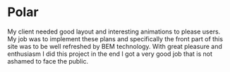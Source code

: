 # Polar
My client needed good layout and interesting animations to please users. My job was to implement these plans and specifically the front part of this site was to be well refreshed by BEM technology. With great pleasure and enthusiasm I did this project in the end I got a very good job that is not ashamed to face the public.
